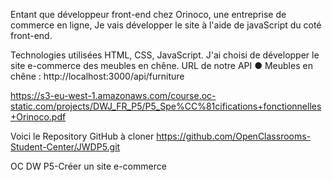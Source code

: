 Entant que développeur front-end chez Orinoco, une entreprise de commerce en ligne,
Je vais développer le site à l'aide de javaScript du coté front-end.

Technologies utilisées
HTML, CSS, JavaScript.
J'ai choisi de développer le site e-commerce des meubles en chêne.
URL de notre API
● Meubles en chêne : http://localhost:3000/api/furniture

https://s3-eu-west-1.amazonaws.com/course.oc-static.com/projects/DWJ_FR_P5/P5_Spe%CC%81cifications+fonctionnelles+Orinoco.pdf

Voici le Repository GitHub à cloner
https://github.com/OpenClassrooms-Student-Center/JWDP5.git

OC DW P5-Créer un site e-commerce

